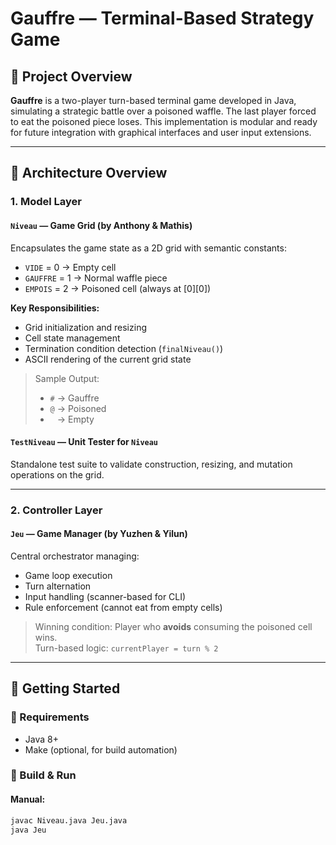 # Gauffre — Terminal-Based Strategy Game

## 🎯 Project Overview
**Gauffre** is a two-player turn-based terminal game developed in Java, simulating a strategic battle over a poisoned waffle. The last player forced to eat the poisoned piece loses. This implementation is modular and ready for future integration with graphical interfaces and user input extensions.

---

## 🧩 Architecture Overview

### 1. **Model Layer**
#### `Niveau` — Game Grid (by Anthony & Mathis)
Encapsulates the game state as a 2D grid with semantic constants:
- `VIDE` = 0 → Empty cell  
- `GAUFFRE` = 1 → Normal waffle piece  
- `EMPOIS` = 2 → Poisoned cell (always at [0][0])

**Key Responsibilities:**
- Grid initialization and resizing
- Cell state management
- Termination condition detection (`finalNiveau()`)
- ASCII rendering of the current grid state

> Sample Output:
> - `#` → Gauffre  
> - `@` → Poisoned  
> - ` ` → Empty  

#### `TestNiveau` — Unit Tester for `Niveau`
Standalone test suite to validate construction, resizing, and mutation operations on the grid.

---

### 2. **Controller Layer**
#### `Jeu` — Game Manager (by Yuzhen & Yilun)
Central orchestrator managing:
- Game loop execution
- Turn alternation
- Input handling (scanner-based for CLI)
- Rule enforcement (cannot eat from empty cells)

> Winning condition: Player who **avoids** consuming the poisoned cell wins.  
> Turn-based logic: `currentPlayer = turn % 2`

---

## 🧪 Getting Started

### 🔧 Requirements
- Java 8+
- Make (optional, for build automation)

### 🏁 Build & Run
#### Manual:
```bash
javac Niveau.java Jeu.java
java Jeu
